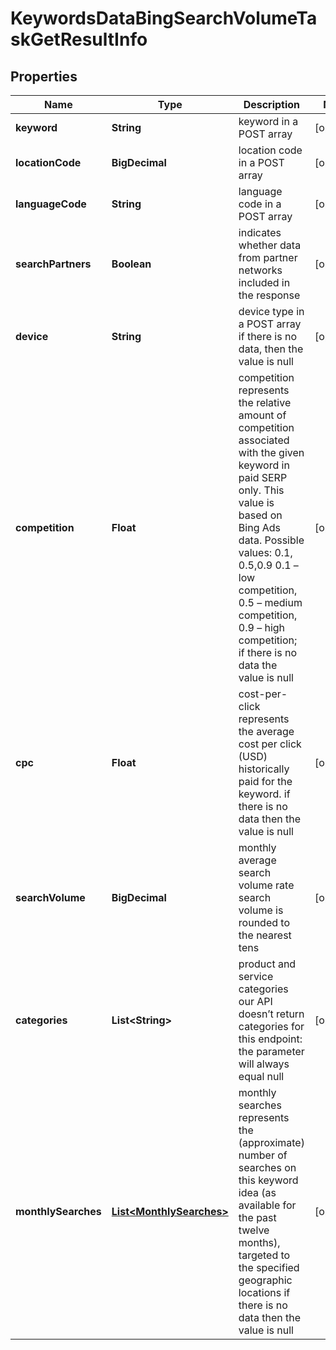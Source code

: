 

# KeywordsDataBingSearchVolumeTaskGetResultInfo


## Properties

| Name | Type | Description | Notes |
|------------ | ------------- | ------------- | -------------|
|**keyword** | **String** | keyword in a POST array |  [optional] |
|**locationCode** | **BigDecimal** | location code in a POST array |  [optional] |
|**languageCode** | **String** | language code in a POST array |  [optional] |
|**searchPartners** | **Boolean** | indicates whether data from partner networks included in the response |  [optional] |
|**device** | **String** | device type in a POST array if there is no data, then the value is null |  [optional] |
|**competition** | **Float** | competition represents the relative amount of competition associated with the given keyword in paid SERP only. This value is based on Bing Ads data. Possible values: 0.1, 0.5,0.9  0.1 – low competition, 0.5 – medium competition, 0.9 – high competition; if there is no data the value is null |  [optional] |
|**cpc** | **Float** | cost-per-click represents the average cost per click (USD) historically paid for the keyword. if there is no data then the value is null |  [optional] |
|**searchVolume** | **BigDecimal** | monthly average search volume rate search volume is rounded to the nearest tens |  [optional] |
|**categories** | **List&lt;String&gt;** | product and service categories our API doesn’t return categories for this endpoint: the parameter will always equal null |  [optional] |
|**monthlySearches** | [**List&lt;MonthlySearches&gt;**](MonthlySearches.md) | monthly searches represents the (approximate) number of searches on this keyword idea (as available for the past twelve months), targeted to the specified geographic locations if there is no data then the value is null |  [optional] |



